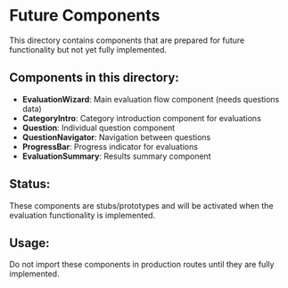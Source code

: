 # Future Components

This directory contains components that are prepared for future functionality but not yet fully implemented.

## Components in this directory:

- **EvaluationWizard**: Main evaluation flow component (needs questions data)
- **CategoryIntro**: Category introduction component for evaluations
- **Question**: Individual question component
- **QuestionNavigator**: Navigation between questions
- **ProgressBar**: Progress indicator for evaluations
- **EvaluationSummary**: Results summary component

## Status: 
These components are stubs/prototypes and will be activated when the evaluation functionality is implemented.

## Usage:
Do not import these components in production routes until they are fully implemented.
